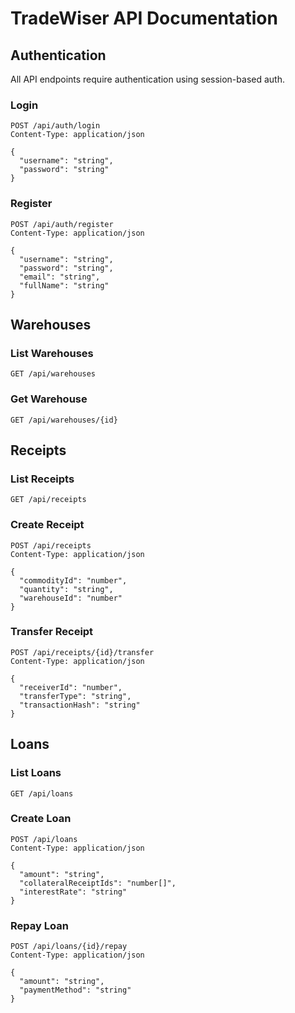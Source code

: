 
# TradeWiser API Documentation

## Authentication
All API endpoints require authentication using session-based auth.

### Login
```http
POST /api/auth/login
Content-Type: application/json

{
  "username": "string",
  "password": "string"
}
```

### Register
```http
POST /api/auth/register
Content-Type: application/json

{
  "username": "string",
  "password": "string",
  "email": "string",
  "fullName": "string"
}
```

## Warehouses

### List Warehouses
```http
GET /api/warehouses
```

### Get Warehouse
```http
GET /api/warehouses/{id}
```

## Receipts

### List Receipts
```http
GET /api/receipts
```

### Create Receipt
```http
POST /api/receipts
Content-Type: application/json

{
  "commodityId": "number",
  "quantity": "string",
  "warehouseId": "number"
}
```

### Transfer Receipt
```http
POST /api/receipts/{id}/transfer
Content-Type: application/json

{
  "receiverId": "number",
  "transferType": "string",
  "transactionHash": "string"
}
```

## Loans

### List Loans
```http
GET /api/loans
```

### Create Loan
```http
POST /api/loans
Content-Type: application/json

{
  "amount": "string",
  "collateralReceiptIds": "number[]",
  "interestRate": "string"
}
```

### Repay Loan
```http
POST /api/loans/{id}/repay
Content-Type: application/json

{
  "amount": "string",
  "paymentMethod": "string"
}
```

